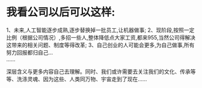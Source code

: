 # 我看公司以后可以这样:
1、未来,人工智能逐步成熟,逐步替换掉一批员工,让机器做事;
2、现阶段,按照一定比例（根据公司情况）,多招一些人,整体降低点大家工资,都来955,当然公司得解决这带来的相关问题、制度等得改革;
3、自己创业的人可能会更多,为自己做事,所有努力回报都归自己...<br>
……

深层含义与更多内容自己去理解。同时、我们或许需要去关注我们的文化、传承等等、洗涤灵魂、因为这些、人类同万物、宇宙走到了现在……
